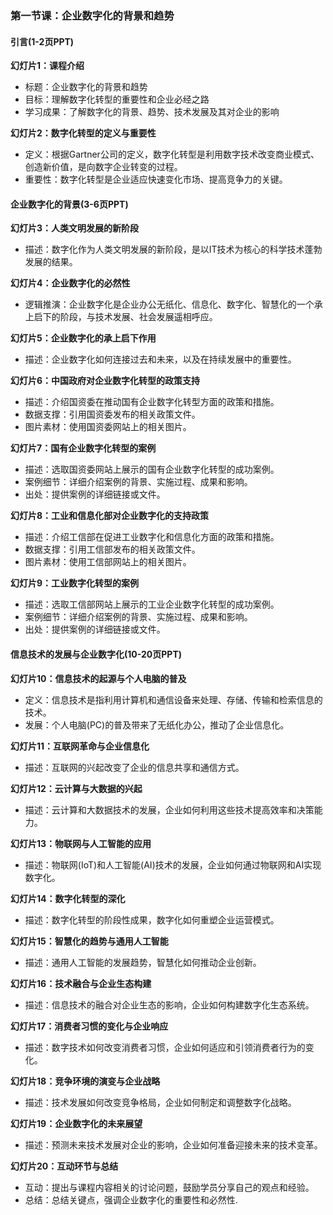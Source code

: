 ### 第一节课：企业数字化的背景和趋势

#### 引言(1-2页PPT)

**幻灯片1：课程介绍**
- 标题：企业数字化的背景和趋势
- 目标：理解数字化转型的重要性和企业必经之路
- 学习成果：了解数字化的背景、趋势、技术发展及其对企业的影响

**幻灯片2：数字化转型的定义与重要性**
- 定义：根据Gartner公司的定义，数字化转型是利用数字技术改变商业模式、创造新价值，是向数字企业转变的过程。
- 重要性：数字化转型是企业适应快速变化市场、提高竞争力的关键。

#### 企业数字化的背景(3-6页PPT)

**幻灯片3：人类文明发展的新阶段**
- 描述：数字化作为人类文明发展的新阶段，是以IT技术为核心的科学技术蓬勃发展的结果。

**幻灯片4：企业数字化的必然性**
- 逻辑推演：企业数字化是企业办公无纸化、信息化、数字化、智慧化的一个承上启下的阶段，与技术发展、社会发展遥相呼应。

**幻灯片5：企业数字化的承上启下作用**
- 描述：企业数字化如何连接过去和未来，以及在持续发展中的重要性。

**幻灯片6：中国政府对企业数字化转型的政策支持**
- 描述：介绍国资委在推动国有企业数字化转型方面的政策和措施。
- 数据支撑：引用国资委发布的相关政策文件。
- 图片素材：使用国资委网站上的相关图片。

**幻灯片7：国有企业数字化转型的案例**
- 描述：选取国资委网站上展示的国有企业数字化转型的成功案例。
- 案例细节：详细介绍案例的背景、实施过程、成果和影响。
- 出处：提供案例的详细链接或文件。

**幻灯片8：工业和信息化部对企业数字化的支持政策**
- 描述：介绍工信部在促进工业数字化和信息化方面的政策和措施。
- 数据支撑：引用工信部发布的相关政策文件。
- 图片素材：使用工信部网站上的相关图片。

**幻灯片9：工业数字化转型的案例**
- 描述：选取工信部网站上展示的工业企业数字化转型的成功案例。
- 案例细节：详细介绍案例的背景、实施过程、成果和影响。
- 出处：提供案例的详细链接或文件。

#### 信息技术的发展与企业数字化(10-20页PPT)

**幻灯片10：信息技术的起源与个人电脑的普及**
- 定义：信息技术是指利用计算机和通信设备来处理、存储、传输和检索信息的技术。
- 发展：个人电脑(PC)的普及带来了无纸化办公，推动了企业信息化。

**幻灯片11：互联网革命与企业信息化**
- 描述：互联网的兴起改变了企业的信息共享和通信方式。

**幻灯片12：云计算与大数据的兴起**
- 描述：云计算和大数据技术的发展，企业如何利用这些技术提高效率和决策能力。

**幻灯片13：物联网与人工智能的应用**
- 描述：物联网(IoT)和人工智能(AI)技术的发展，企业如何通过物联网和AI实现数字化。

**幻灯片14：数字化转型的深化**
- 描述：数字化转型的阶段性成果，数字化如何重塑企业运营模式。

**幻灯片15：智慧化的趋势与通用人工智能**
- 描述：通用人工智能的发展趋势，智慧化如何推动企业创新。

**幻灯片16：技术融合与企业生态构建**
- 描述：信息技术的融合对企业生态的影响，企业如何构建数字化生态系统。

**幻灯片17：消费者习惯的变化与企业响应**
- 描述：数字技术如何改变消费者习惯，企业如何适应和引领消费者行为的变化。

**幻灯片18：竞争环境的演变与企业战略**
- 描述：技术发展如何改变竞争格局，企业如何制定和调整数字化战略。

**幻灯片19：企业数字化的未来展望**
- 描述：预测未来技术发展对企业的影响，企业如何准备迎接未来的技术变革。

**幻灯片20：互动环节与总结**
- 互动：提出与课程内容相关的讨论问题，鼓励学员分享自己的观点和经验。
- 总结：总结关键点，强调企业数字化的重要性和必然性.
